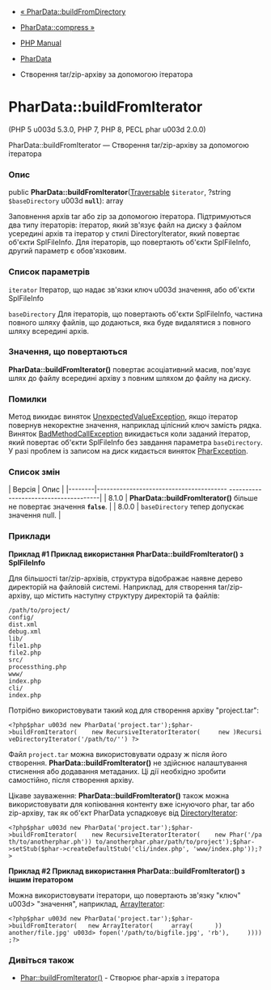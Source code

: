 - [« PharData::buildFromDirectory](phardata.buildfromdirectory.md)
- [PharData::compress »](phardata.compress.md)

- [PHP Manual](index.md)
- [PharData](class.phardata.md)
- Створення tar/zip-архіву за допомогою ітератора

# PharData::buildFromIterator

(PHP 5 u003d 5.3.0, PHP 7, PHP 8, PECL phar u003d 2.0.0)

PharData::buildFromIterator — Створення tar/zip-архіву за допомогою
ітератора

### Опис

public
**PharData::buildFromIterator**([Traversable](class.traversable.md)
`$iterator`, ?string `$baseDirectory` u003d **`null`**): array

Заповнення архів tar або zip за допомогою ітератора. Підтримуються два
типу ітераторів: ітератор, який зв'язує файл на диску з файлом усередині
архів та ітератор у стилі DirectoryIterator, який повертає об'єкти
SplFileInfo. Для ітераторів, що повертають об'єкти SplFileInfo, другий
параметр є обов'язковим.

### Список параметрів

`iterator`
Ітератор, що надає зв'язки ключ u003d значення, або об'єкти
SplFileInfo

`baseDirectory`
Для ітераторів, що повертають об'єкти SplFileInfo, частина повного шляху
файлів, що додаються, яка буде видалятися з повного шляху всередині
архів.

### Значення, що повертаються

**PharData::buildFromIterator()** повертає асоціативний масив,
пов'язує шлях до файлу всередині архіву з повним шляхом до файлу на диску.

### Помилки

Метод викидає виняток
[UnexpectedValueException](class.unexpectedvalueexception.md), якщо
ітератор повернув некоректне значення, наприклад цілісний ключ
замість рядка. Виняток
[BadMethodCallException](class.badmethodcallexception.md)
викидається коли заданий ітератор, який повертає об'єкти SplFileInfo без
завдання параметра `baseDirectory`. У разі проблем із записом на диск
кидається виняток [PharException](class.pharexception.md).

### Список змін

| Версія | Опис |
|--------|---------------------------------------- --------------------------------------|
| 8.1.0 | **PharData::buildFromIterator()** більше не повертає значення **`false`**. |
| 8.0.0 | `baseDirectory` тепер допускає значення null. |

### Приклади

**Приклад #1 Приклад використання **PharData::buildFromIterator()** з
SplFileInfo**

Для більшості tar/zip-архівів, структура відображає наявне дерево
директорій на файловій системі. Наприклад, для створення tar/zip-архіву,
що містить наступну структуру директорій та файлів:

``` examplescode
/path/to/project/
config/
dist.xml
debug.xml
lib/
file1.php
file2.php
src/
processthing.php
www/
index.php
cli/
index.php
````

Потрібно використовувати такий код для створення архіву "project.tar":

`<?php$phar u003d new PharData('project.tar');$phar->buildFromIterator(    new RecursiveIteratorIterator(     new )RecursiveDirectoryIterator('/path/to/'') ?> `

Файл `project.tar` можна використовувати одразу ж після його створення.
**PharData::buildFromIterator()** не здійснює налаштування стиснення або
додавання метаданих. Ці дії необхідно зробити
самостійно, після створення архіву.

Цікаве зауваження: **PharData::buildFromIterator()** також можна
використовувати для копіювання контенту вже існуючого phar, tar або
zip-архіву, так як об'єкт PharData успадковує від
[DirectoryIterator](class.directoryiterator.md):

` <?php$phar u003d new PharData('project.tar');$phar->buildFromIterator(    new RecursiveIteratorIterator(    new Phar('/path/to/anotherphar.ph')) to/anotherphar.phar/path/to/project');$phar->setStub($phar->createDefaultStub('cli/index.php', 'www/index.php'));?> `

**Приклад #2 Приклад використання **PharData::buildFromIterator()** з
іншим ітератором**

Можна використовувати ітератори, що повертають зв'язку "ключ" u003d\> "значення",
наприклад, [ArrayIterator](class.arrayiterator.md):

`<?php$phar u003d new PharData('project.tar');$phar->buildFromIterator(   new ArrayIterator(     array(      )) another/file.jpg' u003d> fopen('/path/to/bigfile.jpg', 'rb'),     ))));?> `

### Дивіться також

- [Phar::buildFromIterator()](phar.buildfromiterator.md) - Створює
phar-архів з ітератора
